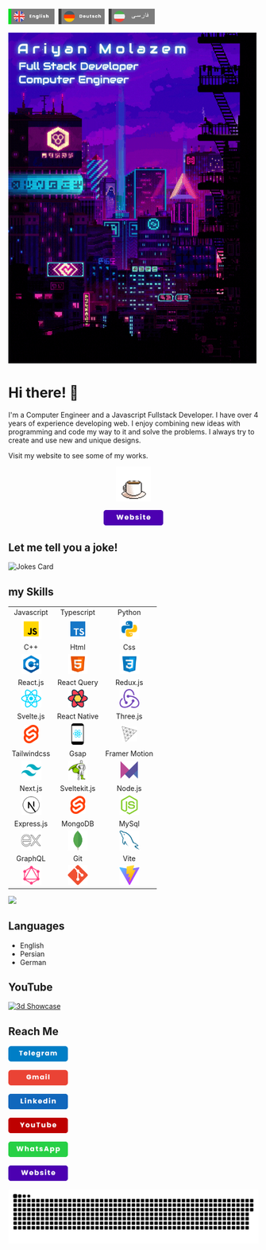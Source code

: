 [<img src="./assets/eng_act.png" width="93px">](https://github.com/AriyanMLZM)&nbsp;&nbsp;[<img src="./assets/ger.png" width="93px">](https://github.com/AriyanMLZM/ariyanmlzm/blob/main/readme.ger.md)&nbsp;&nbsp;[<img src="./assets/fa.png" width="93px">](https://github.com/AriyanMLZM/ariyanmlzm/blob/main/readme.fa.md)

<img src="./assets/banner2.gif" width="500px"/>

# Hi there! 👋

I'm a Computer Engineer and a Javascript Fullstack Developer. I have over 4 years of experience developing web. I enjoy combining new ideas
with programming and code my way to it and solve the problems. I
always try to create and use new and unique designs.

Visit my website to see some of my works.

<div align="center">

[<img src="./assets/coffee.gif" alt="" width="70px">](https://ariyanmolazem.ir)

[<img src="./assets/web.png" alt="" width="120px">](https://ariyanmolazem.ir)

</div>

## Let me tell you a joke!

<img src="https://readme-jokes.vercel.app/api" alt="Jokes Card" width="400">

## my Skills

<table>
  <tr align="center">
    <td>Javascript</td>
    <td>Typescript</td>
    <td>Python</td>
  </tr>
  <tr align="center">
    <td><img src="./assets/js.png" width="40px" /></td>
    <td><img  src="./assets/ts.png" width="30px"/></td>
    <td><img src="./assets/python.png" width="40px" /></td>
  </tr>
  <tr align="center">
    <td>C++</td>
    <td>Html</td>
    <td>Css</td>
  </tr>
  <tr align="center">
    <td><img src="./assets/cpp.png" width="40px" /></td>
    <td><img src="./assets/html.png" width="40px" /></td>
    <td><img src="./assets/css.png" width="40px" /></td>
  </tr>
  <tr align="center">
    <td>React.js</td>
    <td>React Query</td>
    <td>Redux.js</td>
  </tr>
  <tr align="center">
    <td><img  src="./assets/react-js-icon.png" width="40px"/></td>
    <td><img src="./assets/react-query.png" width="40px" /></td>
    <td><img src="./assets/redux.png" width="40px" /></td>
  </tr>
  <tr align="center">
    <td>Svelte.js</td>
    <td>React Native</td>
    <td>Three.js</td>
  </tr>
  <tr align="center">
    <td><img src="./assets/svelte.png" width="30px" /></td>
    <td><img src="./assets/react-native-app-icon.png" width="25px" /></td>
    <td><img src="./assets/Threejs-logo.png" width="30px" /></td>
  </tr>
  <tr align="center">
    <td>Tailwindcss</td>
    <td>Gsap</td>
    <td>Framer Motion</td>
  </tr>
  <tr align="center">
    <td><img src="./assets/tailwind.png" width="40px" /></td>
    <td><img src="./assets/gsap.png" width="40px" /></td>
    <td><img src="./assets/framer-motion.png" width="35px" /></td>
  </tr>
  <tr align="center">
    <td>Next.js</td>
    <td>Sveltekit.js</td>
    <td>Node.js</td>
  </tr>
  <tr align="center">
    <td><img src="./assets/next.png" width="40px" /></td>
    <td><img src="./assets/svelte.png" width="30px" /></td>
    <td><img src="./assets/nodejs.svg" width="40px" /></td>
  </tr>
  <tr align="center">
    <td>Express.js</td>
    <td>MongoDB</td>
    <td>MySql</td>
  </tr>
  <tr align="center">
    <td><img src="./assets/ex.png" width="40px" /></td>
    <td><img src="./assets/mongodb.png" width="40px" /></td>
    <td><img src="./assets/mysql.svg" width="40px" /></td>
  </tr>
  <tr align="center">
    <td>GraphQL</td>
    <td>Git</td>
    <td>Vite</td>
  </tr>
  <tr align="center">
    <td><img src="./assets/graphql.png" width="40px" /></td>
    <td><img src="./assets/git.svg" width="40px" /></td>
    <td><img src="./assets/vite.svg" width="40px" /></td>
  </tr>
</table>

<img src="https://github-readme-stats.vercel.app/api/top-langs/?username=AriyanMLZM&langs_count=8&theme=transparent"
/>

## Languages

- English
- Persian
- German

## YouTube

[![3d Showcase](https://img.youtube.com/vi/TtGYcrUBqYc/0.jpg)](https://www.youtube.com/watch?v=TtGYcrUBqYc)

## Reach Me

[<img src="./assets/tel.png" alt="" width="120px">](https://t.me/ariyanmlzm)

[<img src="./assets/gmail.png" alt="" width="120px">](mailto:ryanmolazem@gmail.com)

[<img src="./assets/lin.png" alt="" width="120px">](https://www.linkedin.com/in/ariyan-molazem)

[<img src="./assets/youtube.png" alt="" width="120px">](http://www.youtube.com/@ariyan-dev)

[<img src="./assets/wat.png" alt="" width="120px">](https://wa.me/+989175894212)

[<img src="./assets/web.png" alt="" width="120px">](https://ariyanmolazem.ir)

![snake](./assets/github-snake.svg)
